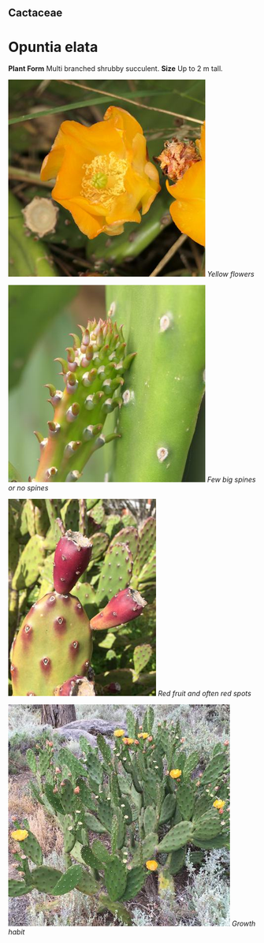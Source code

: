 ## Cactaceae
# Opuntia elata

**Plant Form** Multi branched shrubby succulent. **Size** Up to 2 m tall.


![Yellow flowers](80472_P1033330.jpg)
   *Yellow flowers* 

![Few big spines or no spines](80176_P1033337.jpg)
   *Few big spines or no spines* 

![Red fruit and often red spots](48842_Opuntia-elata_Warracknabeal-Rifle-Range-FR-6.jpg)
   *Red fruit and often red spots* 

![Growth habit](48825_Opuntia-elata_Wallpolla-Island-10.jpg)
   *Growth habit* 

